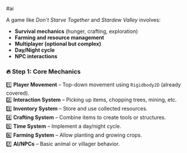 #ai

A game like _Don't Starve Together_ and _Stardew Valley_ involves:

- **Survival mechanics** (hunger, crafting, exploration)
- **Farming and resource management**
- **Multiplayer (optional but complex)**
- **Day/Night cycle**
- **NPC interactions**

### 🔥 **Step 1: Core Mechanics**

1️⃣ **Player Movement** – Top-down movement using `Rigidbody2D` (already covered).  
2️⃣ **Interaction System** – Picking up items, chopping trees, mining, etc.  
3️⃣ **Inventory System** – Store and use collected resources.  
4️⃣ **Crafting System** – Combine items to create tools or structures.  
5️⃣ **Time System** – Implement a day/night cycle.  
6️⃣ **Farming System** – Allow planting and growing crops.  
7️⃣ **AI/NPCs** – Basic animal or villager behavior.
